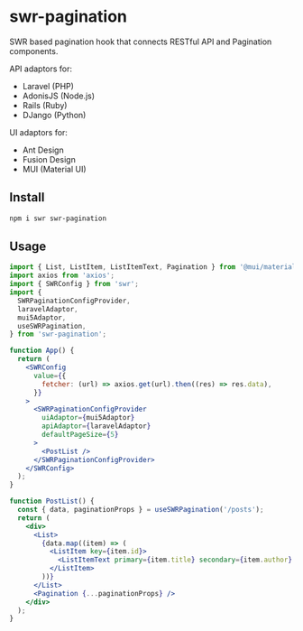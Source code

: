 # swr-pagination

SWR based pagination hook that connects RESTful API and Pagination components.

API adaptors for:

- Laravel (PHP)
- AdonisJS (Node.js)
- Rails (Ruby)
- DJango (Python)

UI adaptors for:

- Ant Design
- Fusion Design
- MUI (Material UI)

## Install

```bash
npm i swr swr-pagination
```

## Usage

```jsx
import { List, ListItem, ListItemText, Pagination } from '@mui/material';
import axios from 'axios';
import { SWRConfig } from 'swr';
import {
  SWRPaginationConfigProvider,
  laravelAdaptor,
  mui5Adaptor,
  useSWRPagination,
} from 'swr-pagination';

function App() {
  return (
    <SWRConfig
      value={{
        fetcher: (url) => axios.get(url).then((res) => res.data),
      }}
    >
      <SWRPaginationConfigProvider
        uiAdaptor={mui5Adaptor}
        apiAdaptor={laravelAdaptor}
        defaultPageSize={5}
      >
        <PostList />
      </SWRPaginationConfigProvider>
    </SWRConfig>
  );
}

function PostList() {
  const { data, paginationProps } = useSWRPagination('/posts');
  return (
    <div>
      <List>
        {data.map((item) => (
          <ListItem key={item.id}>
            <ListItemText primary={item.title} secondary={item.author} />
          </ListItem>
        ))}
      </List>
      <Pagination {...paginationProps} />
    </div>
  );
}
```
